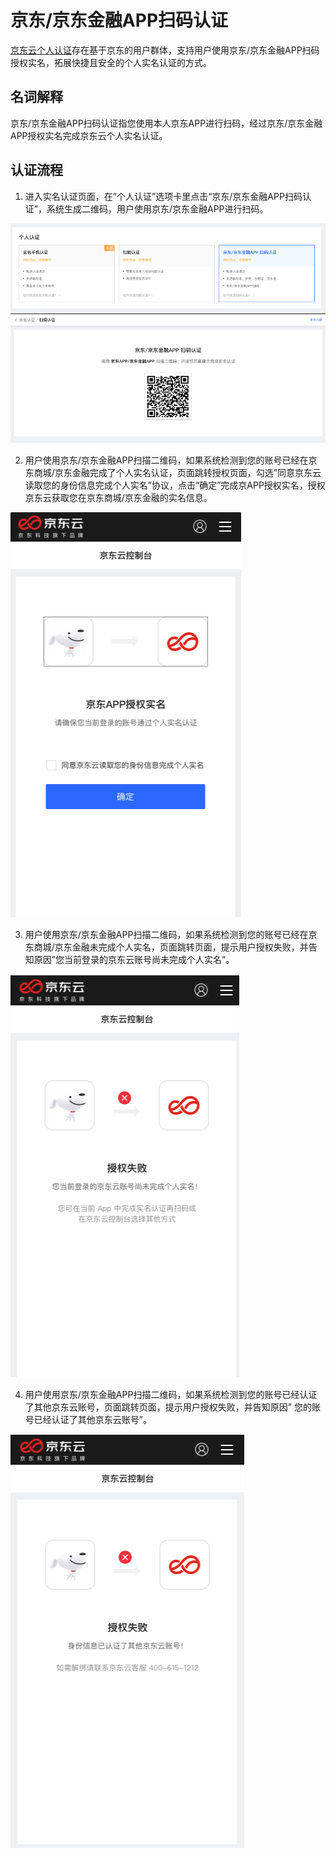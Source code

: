 # 京东/京东金融APP扫码认证

[京东云个人认证](https://realname.jdcloud.com/account/verify)存在基于京东的用户群体，支持用户使用京东/京东金融APP扫码授权实名，拓展快捷且安全的个人实名认证的方式。

## 名词解释

京东/京东金融APP扫码认证指您使用本人京东APP进行扫码，经过京东/京东金融APP授权实名完成京东云个人实名认证。

## 认证流程

1. 进入实名认证页面，在”个人认证”选项卡里点击“京东/京东金融APP扫码认证”，系统生成二维码，用户使用京东/京东金融APP进行扫码。

![](../../../../image/Real-name-Authentication/1.png)
![](../../../../image/Real-name-Authentication/2.png)

2.	用户使用京东/京东金融APP扫描二维码，如果系统检测到您的账号已经在京东商城/京东金融完成了个人实名认证，页面跳转授权页面，勾选”同意京东云读取您的身份信息完成个人实名”协议，点击“确定”完成京APP授权实名，授权京东云获取您在京东商城/京东金融的实名信息。

![](../../../../image/Real-name-Authentication/3.png)

3.	用户使用京东/京东金融APP扫描二维码，如果系统检测到您的账号已经在京东商城/京东金融未完成个人实名，页面跳转页面，提示用户授权失败，并告知原因”您当前登录的京东云账号尚未完成个人实名”。

![](../../../../image/Real-name-Authentication/4.png)

4.	用户使用京东/京东金融APP扫描二维码，如果系统检测到您的账号已经认证了其他京东云账号，页面跳转页面，提示用户授权失败，并告知原因” 您的账号已经认证了其他京东云账号”。

![](../../../../image/Real-name-Authentication/5.png)

